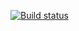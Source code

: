 [![Build status](https://ci.appveyor.com/api/projects/status/mrbd1g2r1cnn24u9?svg=true)](https://ci.appveyor.com/project/Jenek619/patterns2)
